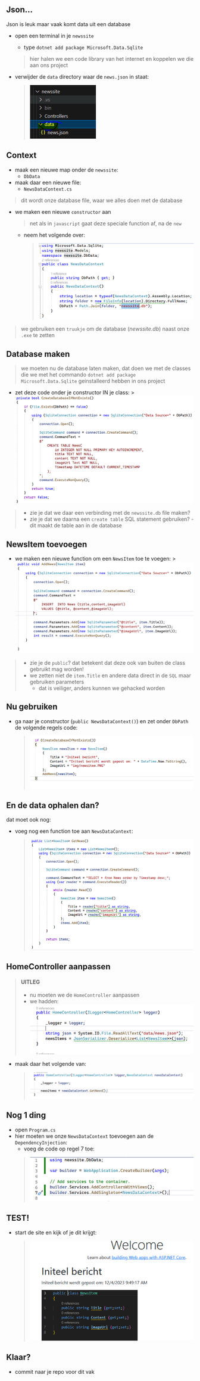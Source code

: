 
## Json...

Json is leuk maar vaak komt data uit een database

- open een terminal in je `newssite`
    - type `dotnet add package Microsoft.Data.Sqlite`
    > hier halen we een code library van het internet en koppelen we die aan ons project

- verwijder de `data` directory waar de `news.json` in staat:
    >![](img/wegdata.PNG)

## Context

- maak een nieuwe map onder de `newssite`:
    - `DbData`
- maak daar een nieuwe file:
    - `NewsDataContext.cs`
> dit wordt onze database file, waar we alles doen met de database

- we maken een nieuwe `constructor` aan
    > net als in `javascript` gaat deze speciale function af, na de `new`
    - neem het volgende over:
        >![](img/newscontext.PNG)

> we gebruiken een `truukje` om de database (*newssite.db*) naast onze `.exe` te zetten

## Database maken

> we moeten nu de database laten maken, dat doen we met de classes die we met het commando `dotnet add package Microsoft.Data.Sqlite` geinstalleerd hebben in ons project

- zet deze code onder je constructor IN je class:
        >![](img/createtable.PNG)
> - zie je dat we daar een verbinding met de `newssite.db` file maken?
> - zie je dat we daarna een `create table` SQL statement gebruiken?
>       - dit maakt de table aan in de database

## NewsItem toevoegen

- we maken een nieuwe function om een `NewsItem` toe te voegen:
        >![](img/addnews.PNG)

> - zie je de `public`? dat betekent dat deze ook van buiten de class gebruikt mag worden!
> - we zetten niet de `item.Title` en andere data direct in de `SQL` maar gebruiken parameters
>      - dat is veiliger, anders kunnen we gehacked worden

## Nu gebruiken

- ga naar je constructor (`public NewsDataContext()`) en zet onder `DbPath` de volgende regels code:
    >![](img/init.PNG)

## En de data ophalen dan?

dat moet ook nog:
- voeg nog een function toe aan `NewsDataContext`:
    >![](img/getnews.PNG)


## HomeController aanpassen

> #### UITLEG
> - nu moeten we de `HomeController` aanpassen
> - we hadden:
>![](img/oldhome.PNG)

- maak daar het volgende van:
    >![](img/newhome.PNG)

## Nog 1 ding

- open `Program.cs`
- hier moeten we onze `NewsDataContext` toevoegen aan de `DependencyInjection`:
    - voeg de code op regel 7 toe:
    >![](img/injection.PNG)

## TEST!

- start de site en kijk of je dit krijgt:
    >![](img/dbsucces.PNG)

## Klaar?

- commit naar je repo voor dit vak
